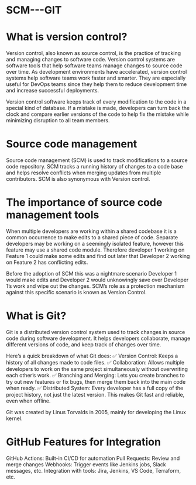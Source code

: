 # SCM---GIT
# What is version control?
Version control, also known as source control, is the practice of tracking and managing changes to software code.
Version control systems are software tools that help software teams manage changes to source code over time. 
As development environments have accelerated, version control systems help software teams work faster and smarter. 
They are especially useful for DevOps teams since they help them to reduce development time and increase successful deployments.

Version control software keeps track of every modification to the code in a special kind of database.
If a mistake is made, developers can turn back the clock and compare earlier versions of the code to help fix the mistake while minimizing disruption to all team members.

# Source code management
Source code management (SCM) is used to track modifications to a source code repository. SCM tracks a running history of changes to a code base and helps resolve conflicts when merging updates from multiple contributors. SCM is also synonymous with Version control. 

# The importance of source code management tools
When multiple developers are working within a shared codebase it is a common occurrence to make edits to a shared piece of code. Separate developers may be working on a seemingly isolated feature, however this feature may use a shared code module. Therefore developer 1 working on Feature 1 could make some edits and find out later that Developer 2 working on Feature 2 has conflicting edits.

Before the adoption of SCM this was a nightmare scenario
Developer 1 would make edits and Developer 2 would unknowingly save over Developer 1’s work and wipe out the changes. SCM’s role as a protection mechanism against this specific scenario is known as Version Control.

# What is Git?
Git is a distributed version control system used to track changes in source code during software development. It helps developers collaborate, manage different versions of code, and keep track of changes over time.

Here’s a quick breakdown of what Git does:
✅ Version Control: Keeps a history of all changes made to code files.
✅ Collaboration: Allows multiple developers to work on the same project simultaneously without overwriting each other’s work.
✅ Branching and Merging: Lets you create branches to try out new features or fix bugs, then merge them back into the main code when ready.
✅ Distributed System: Every developer has a full copy of the project history, not just the latest version. This makes Git fast and reliable, even when offline.

Git was created by Linus Torvalds in 2005, mainly for developing the Linux kernel.

# GitHub Features for Integration

GitHub Actions: Built-in CI/CD for automation
Pull Requests: Review and merge changes
Webhooks: Trigger events like Jenkins jobs, Slack messages, etc.
Integration with tools: Jira, Jenkins, VS Code, Terraform, etc.
